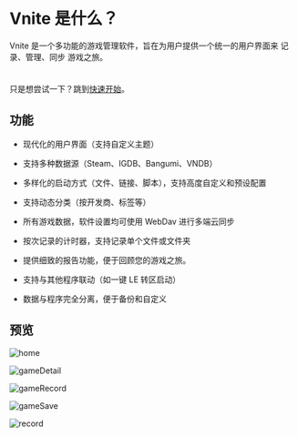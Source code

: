# Vnite 是什么？

Vnite 是一个多功能的游戏管理软件，旨在为用户提供一个统一的用户界面来 记录、管理、同步 游戏之旅。

<div class="tip custom-block" style="padding-top: 8px">

只是想尝试一下？跳到[快速开始](./getting-started)。

</div>

## 功能

- 现代化的用户界面（支持自定义主题）

- 支持多种数据源（Steam、IGDB、Bangumi、VNDB）

- 多样化的启动方式（文件、链接、脚本），支持高度自定义和预设配置

- 支持动态分类（按开发商、标签等）

- 所有游戏数据，软件设置均可使用 WebDav 进行多端云同步

- 按次记录的计时器，支持记录单个文件或文件夹

- 提供细致的报告功能，便于回顾您的游戏之旅。

- 支持与其他程序联动（如一键 LE 转区启动）

- 数据与程序完全分离，便于备份和自定义

## 预览

![home](https://img.timero.xyz/i/2024/12/09/6756a383367c8.png)

![gameDetail](https://img.timero.xyz/i/2024/12/09/6756a39448b3c.png)

![gameRecord](https://img.timero.xyz/i/2024/12/09/6756a3c29eb47.png)

![gameSave](https://img.timero.xyz/i/2024/12/09/6756a3b85e3ab.png)

![record](https://img.timero.xyz/i/2024/12/09/6756a3aadaf97.png)

